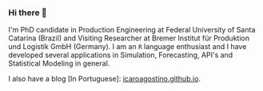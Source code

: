 ### Hi there 👋

I'm PhD candidate in Production Engineering at Federal University of Santa Catarina (Brazil) and Visiting Researcher at Bremer Institut für Produktion und Logistik GmbH (Germany). I am an `R` language enthusiast and I have developed several applications in Simulation, Forecasting, API's and Statistical Modeling in general.

I also have a blog [In Portuguese]: [icaroagostino.github.io](https://icaroagostino.github.io/blog/).

